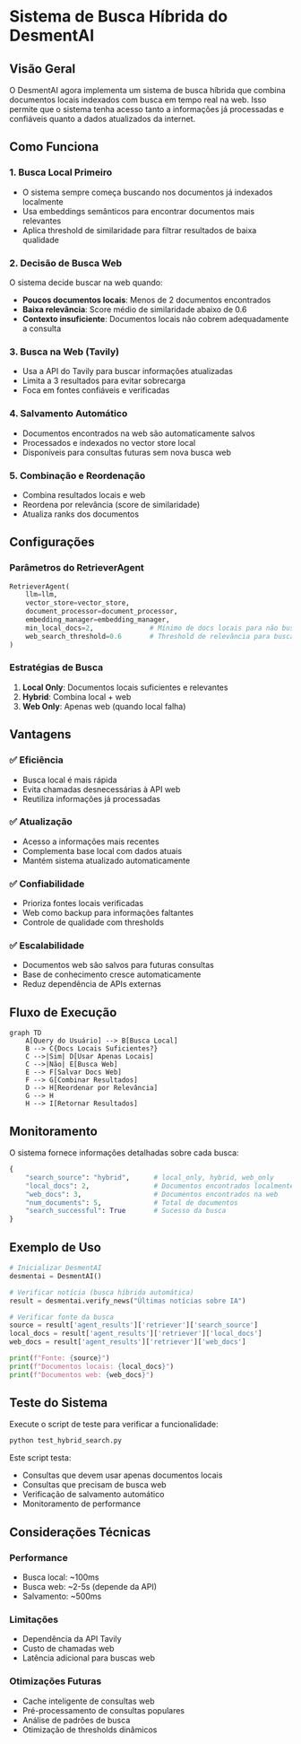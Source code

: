 # Sistema de Busca Híbrida do DesmentAI

## Visão Geral

O DesmentAI agora implementa um sistema de busca híbrida que combina documentos locais indexados com busca em tempo real na web. Isso permite que o sistema tenha acesso tanto a informações já processadas e confiáveis quanto a dados atualizados da internet.

## Como Funciona

### 1. Busca Local Primeiro
- O sistema sempre começa buscando nos documentos já indexados localmente
- Usa embeddings semânticos para encontrar documentos mais relevantes
- Aplica threshold de similaridade para filtrar resultados de baixa qualidade

### 2. Decisão de Busca Web
O sistema decide buscar na web quando:
- **Poucos documentos locais**: Menos de 2 documentos encontrados
- **Baixa relevância**: Score médio de similaridade abaixo de 0.6
- **Contexto insuficiente**: Documentos locais não cobrem adequadamente a consulta

### 3. Busca na Web (Tavily)
- Usa a API do Tavily para buscar informações atualizadas
- Limita a 3 resultados para evitar sobrecarga
- Foca em fontes confiáveis e verificadas

### 4. Salvamento Automático
- Documentos encontrados na web são automaticamente salvos
- Processados e indexados no vector store local
- Disponíveis para consultas futuras sem nova busca web

### 5. Combinação e Reordenação
- Combina resultados locais e web
- Reordena por relevância (score de similaridade)
- Atualiza ranks dos documentos

## Configurações

### Parâmetros do RetrieverAgent

```python
RetrieverAgent(
    llm=llm,
    vector_store=vector_store,
    document_processor=document_processor,
    embedding_manager=embedding_manager,
    min_local_docs=2,              # Mínimo de docs locais para não buscar web
    web_search_threshold=0.6       # Threshold de relevância para buscar web
)
```

### Estratégias de Busca

1. **Local Only**: Documentos locais suficientes e relevantes
2. **Hybrid**: Combina local + web
3. **Web Only**: Apenas web (quando local falha)

## Vantagens

### ✅ Eficiência
- Busca local é mais rápida
- Evita chamadas desnecessárias à API web
- Reutiliza informações já processadas

### ✅ Atualização
- Acesso a informações mais recentes
- Complementa base local com dados atuais
- Mantém sistema atualizado automaticamente

### ✅ Confiabilidade
- Prioriza fontes locais verificadas
- Web como backup para informações faltantes
- Controle de qualidade com thresholds

### ✅ Escalabilidade
- Documentos web são salvos para futuras consultas
- Base de conhecimento cresce automaticamente
- Reduz dependência de APIs externas

## Fluxo de Execução

```mermaid
graph TD
    A[Query do Usuário] --> B[Busca Local]
    B --> C{Docs Locais Suficientes?}
    C -->|Sim| D[Usar Apenas Locais]
    C -->|Não| E[Busca Web]
    E --> F[Salvar Docs Web]
    F --> G[Combinar Resultados]
    D --> H[Reordenar por Relevância]
    G --> H
    H --> I[Retornar Resultados]
```

## Monitoramento

O sistema fornece informações detalhadas sobre cada busca:

```python
{
    "search_source": "hybrid",      # local_only, hybrid, web_only
    "local_docs": 2,                # Documentos encontrados localmente
    "web_docs": 3,                  # Documentos encontrados na web
    "num_documents": 5,             # Total de documentos
    "search_successful": True       # Sucesso da busca
}
```

## Exemplo de Uso

```python
# Inicializar DesmentAI
desmentai = DesmentAI()

# Verificar notícia (busca híbrida automática)
result = desmentai.verify_news("Últimas notícias sobre IA")

# Verificar fonte da busca
source = result['agent_results']['retriever']['search_source']
local_docs = result['agent_results']['retriever']['local_docs']
web_docs = result['agent_results']['retriever']['web_docs']

print(f"Fonte: {source}")
print(f"Documentos locais: {local_docs}")
print(f"Documentos web: {web_docs}")
```

## Teste do Sistema

Execute o script de teste para verificar a funcionalidade:

```bash
python test_hybrid_search.py
```

Este script testa:
- Consultas que devem usar apenas documentos locais
- Consultas que precisam de busca web
- Verificação de salvamento automático
- Monitoramento de performance

## Considerações Técnicas

### Performance
- Busca local: ~100ms
- Busca web: ~2-5s (depende da API)
- Salvamento: ~500ms

### Limitações
- Dependência da API Tavily
- Custo de chamadas web
- Latência adicional para buscas web

### Otimizações Futuras
- Cache inteligente de consultas web
- Pré-processamento de consultas populares
- Análise de padrões de busca
- Otimização de thresholds dinâmicos
